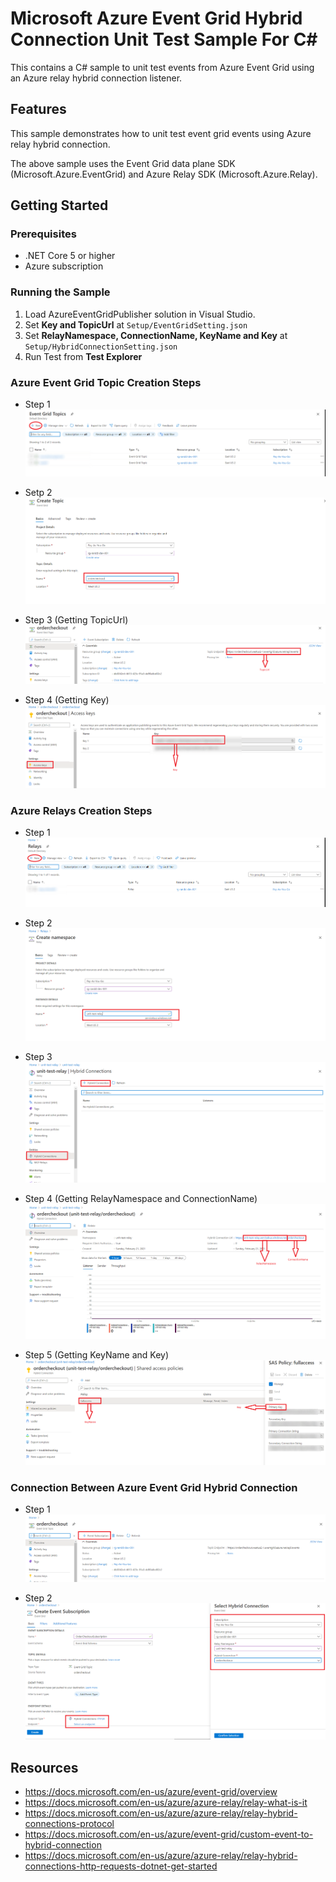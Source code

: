 # Microsoft Azure Event Grid Hybrid Connection Unit Test Sample For C#
This contains a C# sample to unit test events from Azure Event Grid using an Azure relay hybrid connection listener.

## Features
This sample demonstrates how to unit test event grid events using Azure relay hybrid connection.

The above sample uses the Event Grid data plane SDK (Microsoft.Azure.EventGrid) and Azure Relay SDK (Microsoft.Azure.Relay).

## Getting Started

### Prerequisites
* .NET Core 5 or higher
* Azure subscription

### Running the Sample
1.  Load AzureEventGridPublisher solution in Visual Studio.
2.  Set **Key and TopicUrl** at `Setup/EventGridSetting.json`
3.  Set **RelayNamespace, ConnectionName, KeyName and Key** at `Setup/HybridConnectionSetting.json`
4.  Run Test from **Test Explorer**

### Azure Event Grid Topic Creation Steps
* Step 1 
![alt text](https://github.com/shuvo009/azure-event-grid-dotnet-hybridconnection-unit-test/blob/main/img/EventGrid1.PNG "Azure Event Grid Topic Creation Steps")

* Setp 2
![alt text](https://github.com/shuvo009/azure-event-grid-dotnet-hybridconnection-unit-test/blob/main/img/EventGrid2.PNG "Azure Event Grid Topic Creation Steps")

* Step 3 (Getting TopicUrl)
![alt text](https://github.com/shuvo009/azure-event-grid-dotnet-hybridconnection-unit-test/blob/main/img/EventGrid3.PNG "Azure Event Grid Topic Creation Steps")

* Step 4 (Getting Key)
![alt text](https://github.com/shuvo009/azure-event-grid-dotnet-hybridconnection-unit-test/blob/main/img/EventGrid4.PNG "Azure Event Grid Topic Creation Steps")

### Azure Relays Creation Steps
* Step 1 
![alt text](https://github.com/shuvo009/azure-event-grid-dotnet-hybridconnection-unit-test/blob/main/img/AzureRelays5.PNG "Azure Event Grid Topic Creation Steps")

* Step 2 
![alt text](https://github.com/shuvo009/azure-event-grid-dotnet-hybridconnection-unit-test/blob/main/img/AzureRelays6.PNG "Azure Event Grid Topic Creation Steps")

* Step 3
![alt text](https://github.com/shuvo009/azure-event-grid-dotnet-hybridconnection-unit-test/blob/main/img/AzureRelays7.PNG "Azure Event Grid Topic Creation Steps")

* Step 4 (Getting RelayNamespace and ConnectionName) 
![alt text](https://github.com/shuvo009/azure-event-grid-dotnet-hybridconnection-unit-test/blob/main/img/AzureRelays8.PNG "Azure Event Grid Topic Creation Steps")

* Step 5 (Getting KeyName and Key) 
![alt text](https://github.com/shuvo009/azure-event-grid-dotnet-hybridconnection-unit-test/blob/main/img/AzureRelays9.PNG "Azure Event Grid Topic Creation Steps")

### Connection Between Azure Event Grid Hybrid Connection
* Step 1 
![alt text](https://github.com/shuvo009/azure-event-grid-dotnet-hybridconnection-unit-test/blob/main/img/SubscriptionToHC10.PNG "Connection Between Azure Event Grid Hybrid Connection")

* Step 2
![alt text](https://github.com/shuvo009/azure-event-grid-dotnet-hybridconnection-unit-test/blob/main/img/SubscriptionToHC11.PNG "Connection Between Azure Event Grid Hybrid Connection")


## Resources
* https://docs.microsoft.com/en-us/azure/event-grid/overview
* https://docs.microsoft.com/en-us/azure/azure-relay/relay-what-is-it
* https://docs.microsoft.com/en-us/azure/azure-relay/relay-hybrid-connections-protocol
* https://docs.microsoft.com/en-us/azure/event-grid/custom-event-to-hybrid-connection
* https://docs.microsoft.com/en-us/azure/azure-relay/relay-hybrid-connections-http-requests-dotnet-get-started
